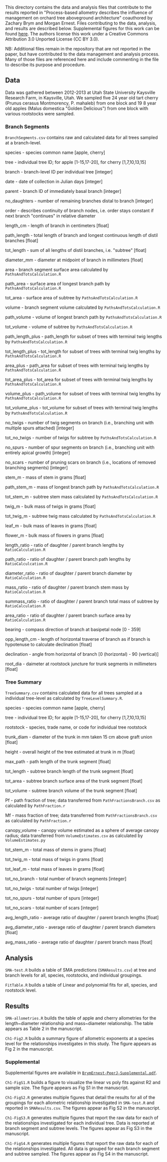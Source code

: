 This directory contains the data and analysis files that contribute to the
results reported in "Process-based allometry describes the influence of
management on orchard tree aboveground architecture" coauthored by Zachary Brym
and Morgan Ernest. Files contributing to the data, analysis, and results are
described below. Supplemental figures for this work can be found [here](https://github.com/weecology/branch-arch/blob/master/GeneralAllometry/BrymErnest-PeerJ-Supplemental.pdf).
The authors license this work under a Creative Commons Attribution 3.0 Unported
License (CC BY 3.0).

NB: Additional files remain in the repository that are not reported in the 
paper, but have contributed to the data management and analysis process. Many of
those files are referenced here and include commenting in the file to describe
its purpose and procedure.

## Data

Data was gathered between 2012-2013 at Utah State University Kaysville Research 
Farm, in Kaysville, Utah. We sampled five 24 year old tart cherry (Prunus 
cerasus Montmorency, P. mahaleb) from one block and 19 8 year old apples (Malus
domestica "Golden Delicious") from one block with various rootstocks were
sampled.

### Branch Segments 

`BranchSegments.csv` contains raw and calculated data for all trees
sampled at a branch-level.

species - species common name [apple, cherry]

tree - individual tree ID; for apple [1-15,17-20], for cherry [1,7,10,13,15]

branch - branch-level ID per individual tree [integer]

date - date of collection in Julian days [integer]

parent - branch ID of immediately basal branch [integer]

no_daughters - number of remaining branches distal to branch [integer]

order - describes continuity of branch nodes, i.e. order stays constant if next branch "continues" in relative diameter

length_cm - length of branch in centimeters [float]

path_length - total length of branch and longest continuous length of distil branches [float]

tot_length - sum of all lengths of distil branches, i.e. "subtree" [float]

diameter_mm - diameter at midpoint of branch in millimeters [float]

area - branch segment surface area calculated by `PathsAndTotsCalculation.R`

path_area - surface area of longest branch path by `PathsAndTotsCalculation.R`

tot_area - surface area of subtree by `PathsAndTotsCalculation.R`

volume - branch segment volume calculated by `PathsAndTotsCalculation.R`

path_volume - volume of longest branch path by `PathsAndTotsCalculation.R`

tot_volume - volume of subtree by `PathsAndTotsCalculation.R`

path_length_plus - path_length for subset of trees with terminal twig lengths by `PathsAndTotsCalculation.R`

tot_length_plus - tot_length for subset of trees with terminal twig lengths by `PathsAndTotsCalculation.R`

area_plus - path_area for subset of trees with terminal twig lengths by `PathsAndTotsCalculation.R`

tot_area_plus - tot_area for subset of trees with terminal twig lengths by `PathsAndTotsCalculation.R`

volume_plus - path_volume for subset of trees with terminal twig lengths by `PathsAndTotsCalculation.R`

tot_volume_plus - tot_volume for subset of trees with terminal twig lengths by `PathsAndTotsCalculation.R`

no_twigs - number of twig segments on branch (i.e., branching unit with multiple spurs attached) [integer]

tot_no_twigs - number of twigs for subtree by `PathsAndTotsCalculation.R`

no_spurs - number of spur segments on branch (i.e., branching unit with entirely apical growth) [integer]

no_scars - number of pruning scars on branch (i.e., locations of removed branching segments) [integer]

stem_m - mass of stem in grams [float]

path_stem_m - mass of longest branch path by `PathsAndTotsCalculation.R`

tot_stem_m - subtree stem mass calculated by `PathsAndTotsCalculation.R`

twig_m - bulk mass of twigs in grams [float]

tot_twig_m - subtree twig mass calculated by `PathsAndTotsCalculation.R`

leaf_m - bulk mass of leaves in grams [float]

flower_m - bulk mass of flowers in grams [float]

length_ratio - ratio of daughter / parent branch lengths by `RatioCalculation.R`

path_ratio - ratio of daughter / parent branch path lengths by `RatioCalculcation.R`

diameter_ratio - ratio of daughter / parent branch diameter by `RatioCalculation.R`

mass_ratio - ratio of daughter / parent branch stem mass by `RatioCalculation.R`

summass_ratio - ratio of daughter / parent branch total mass of subtree by `RatioCalculation.R`

area_ratio - ratio of daughter / parent branch surface area by `RatioCalculation.R`

bearing - compass direction of branch at basipetal node [0 - 359]

opp_length_cm - length of horizontal traverse of branch as if branch is hypotenuse to calculate declination [float]

declination - angle from horizontal of branch [0 (horizontal) - 90 (vertical)]

root_dia - daimeter at rootstock juncture for trunk segments in millimeters [float]

### Tree Summary

`TreeSummary.csv` contains calculated data for all trees sampled at a individual 
tree-level as calculated by `TreeLevelSummary.R`.

species - species common name [apple, cherry]

tree - individual tree ID; for apple [1-15,17-20], for cherry [1,7,10,13,15]

rootstock - species, trade name, or code for individual tree rootstock

trunk_diam - diameter of the trunk in mm taken 15 cm above graft union [float]

height - overall height of the tree estimated at trunk in m [float]

max_path - path length of the trunk segment [float]

tot_length - subtree branch length of the trunk segment [float]

tot_area - subtree branch surface area of the trunk segment [float]

tot_volume - subtree branch volume of the trunk segment [float] 

Pf - path fraction of tree; data transferred from `PathFractionsBranch.csv` as calculated by `PathFraction.r`

Mf - mass fraction of tree; data transferred from `PathFractionsBranch.csv` as calculated by `PathFraction.r`

canopy_volume - canopy volume estimated as a sphere of average canopy radius; data transferred from `VolumeEstimates.csv` as calculated by `VolumeEstimates.py`

tot_stem_m - total mass of stems in grams [float]

tot_twig_m - total mass of twigs in grams [float]

tot_leaf_m - total mass of leaves in grams [float]

tot_no_branch - total number of branch segments [integer]

tot_no_twigs - total number of twigs [integer]

tot_no_spurs - total number of spurs [integer]

tot_no_scars - total number of scars [integer]

avg_length_ratio - average ratio of daughter / parent branch lengths [float]

avg_diameter_ratio - average ratio of daughter / parent branch diameters [float]

avg_mass_ratio - average ratio of daughter / parent branch mass [float]

## Analysis

`SMA-test.R` builds a table of SMA predictions (`SMAResults.csv`) at tree and
branch levels for all, species, rootstocks, and individual groupings.

`FitTable.R` builds a table of Linear and polynomial fits for all, species, and rootstock level.

## Results

`SMA-allometries.R` builds the table of apple and cherry allometries for the
length\~diameter relationship and mass\~diameter relationship. The table appears
as Table 2 in the manuscript.

`Ch1-Fig2.R` builds a summary figure of allometric exponents at a species
level for the relationships investigates in this study. The figure appears 
as Fig 2 in the manuscript.

### Supplemental

Supplemental figures are available in [`BrymErnest-PeerJ-Supplemental.pdf`](https://github.com/weecology/branch-arch/blob/master/GeneralAllometry/BrymErnest-PeerJ-Supplemental.pdf). 

`Ch1-FigS1.R` builds a figure to visualize the linear vs poly fits against R2 and sample size. The figure appears as Fig S1 in the manuscript.

`Ch1-FigS2.R` generates multiple figures that detail the results for all of the 
groupings for each allometric relationship investigated in `SMA-test.R` and 
reported in `SMAResults.csv`. The figures appear as Fig S2 in the manuscript.

`Ch1-FigS3.R` generates multiple figures that report the raw data for each of 
the relationships investigated for each individual tree. Data is reported at 
branch segment and subtree levels. The figures appear as Fig S3 in the 
manuscript.

`Ch1-FigS4.R` generates multiple figures that report the raw data for each of
the relationships investigated. All data is grouped for each branch segment
and subtree sampled. The figures appear as Fig S4 in the manuscript.